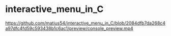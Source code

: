 # interactive_menu_in_C

https://github.com/matius54/interactive_menu_in_C/blob/2084dfb7da268c4a97dfc4fd59c593438b1c6ac1/preview/console_preview.mp4
